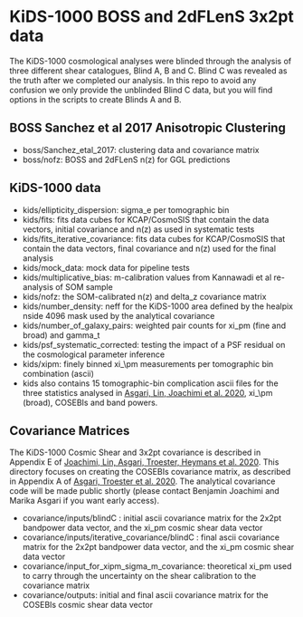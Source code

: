 # KiDS-1000 BOSS and 2dFLenS 3x2pt data

The KiDS-1000 cosmological analyses were blinded through the analysis of three different shear catalogues, Blind A, B and C.   Blind C was revealed as the truth after we completed our analysis.   In this repo to avoid any confusion we only provide the unblinded Blind C data, but you will find options in the scripts to create Blinds A and B.

## BOSS Sanchez et al 2017 Anisotropic Clustering
* boss/Sanchez_etal_2017:  clustering data and covariance matrix
* boss/nofz: BOSS and 2dFLenS n(z) for GGL predictions

## KiDS-1000 data
* kids/ellipticity_dispersion: sigma_e per tomographic bin
* kids/fits: fits data cubes for KCAP/CosmoSIS that contain the data vectors, initial covariance and n(z) as used in systematic tests
* kids/fits_iterative_covariance: fits data cubes for KCAP/CosmoSIS that contain the data vectors, final covariance and n(z) used for the final analysis
* kids/mock_data: mock data for pipeline tests
* kids/multiplicative_bias: m-calibration values from Kannawadi et al re-analysis of SOM sample
* kids/nofz: the SOM-calibrated n(z) and delta_z covariance matrix
* kids/number_density: neff for the KiDS-1000 area defined by the healpix nside 4096 mask used by the analytical covariance
* kids/number_of_galaxy_pairs: weighted pair counts for xi_pm (fine and broad) and gamma_t
* kids/psf_systematic_corrected: testing the impact of a PSF residual on the cosmological parameter inference
* kids/xipm: finely binned xi_\pm measurements per tomographic bin combination (ascii)
* kids also contains 15 tomographic-bin complication ascii files for the three statistics analysed in [Asgari, Lin, Joachimi et al. 2020][1], xi_\pm (broad), COSEBIs and band powers.

## Covariance Matrices
The KiDS-1000 Cosmic Shear and 3x2pt covariance is described in Appendix E of [Joachimi, Lin, Asgari, Troester, Heymans et al. 2020][2].  This directory focuses on creating the COSEBIs covariance matrix, as described in Appendix A of [Asgari, Troester et al. 2020][3].  The analytical covariance code will be made public shortly (please contact Benjamin Joachimi and Marika Asgari if you want early access).   
* covariance/inputs/blindC : initial ascii covariance matrix for the 2x2pt bandpower data vector, and the xi_pm cosmic shear data vector
* covariance/inputs/iterative_covariance/blindC : final ascii covariance matrix for the 2x2pt bandpower data vector, and the xi_pm cosmic shear data vector
* covariance/input_for_xipm_sigma_m_covariance: theoretical xi_pm used to carry through the uncertainty on the shear calibration to the covariance matrix
* covariance/outputs: initial and final ascii covariance matrix for the COSEBIs cosmic shear data vector



[1]: https://arxiv.org/pdf/2007.15633.pdf "Asgari et al. KiDS-1000"
[2]: https://arxiv.org/pdf/2007.01844.pdf "Joachimi et al."
[3]: https://arxiv.org/abs/1910.05336 "Asgari et al. KV450"




